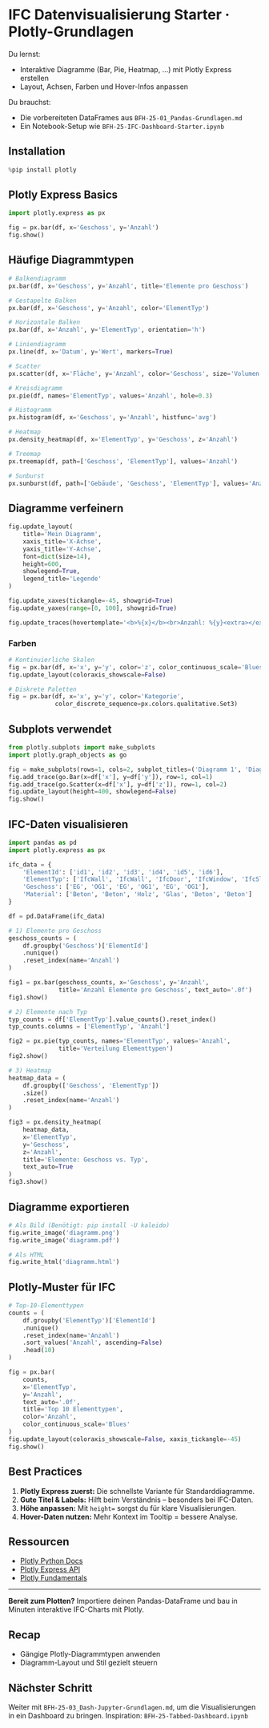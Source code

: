 # IFC Datenvisualisierung Starter · Plotly-Grundlagen

Du lernst:
- Interaktive Diagramme (Bar, Pie, Heatmap, …) mit Plotly Express erstellen
- Layout, Achsen, Farben und Hover-Infos anpassen

Du brauchst:
- Die vorbereiteten DataFrames aus `BFH-25-01_Pandas-Grundlagen.md`
- Ein Notebook-Setup wie `BFH-25-IFC-Dashboard-Starter.ipynb`

## Installation

```python
%pip install plotly
```

## Plotly Express Basics

```python
import plotly.express as px

fig = px.bar(df, x='Geschoss', y='Anzahl')
fig.show()
```

## Häufige Diagrammtypen

```python
# Balkendiagramm
px.bar(df, x='Geschoss', y='Anzahl', title='Elemente pro Geschoss')

# Gestapelte Balken
px.bar(df, x='Geschoss', y='Anzahl', color='ElementTyp')

# Horizontale Balken
px.bar(df, x='Anzahl', y='ElementTyp', orientation='h')

# Liniendiagramm
px.line(df, x='Datum', y='Wert', markers=True)

# Scatter
px.scatter(df, x='Fläche', y='Anzahl', color='Geschoss', size='Volumen')

# Kreisdiagramm
px.pie(df, names='ElementTyp', values='Anzahl', hole=0.3)

# Histogramm
px.histogram(df, x='Geschoss', y='Anzahl', histfunc='avg')

# Heatmap
px.density_heatmap(df, x='ElementTyp', y='Geschoss', z='Anzahl')

# Treemap
px.treemap(df, path=['Geschoss', 'ElementTyp'], values='Anzahl')

# Sunburst
px.sunburst(df, path=['Gebäude', 'Geschoss', 'ElementTyp'], values='Anzahl')
```

## Diagramme verfeinern

```python
fig.update_layout(
    title='Mein Diagramm',
    xaxis_title='X-Achse',
    yaxis_title='Y-Achse',
    font=dict(size=14),
    height=600,
    showlegend=True,
    legend_title='Legende'
)

fig.update_xaxes(tickangle=-45, showgrid=True)
fig.update_yaxes(range=[0, 100], showgrid=True)

fig.update_traces(hovertemplate='<b>%{x}</b><br>Anzahl: %{y}<extra></extra>')
```

### Farben

```python
# Kontinuierliche Skalen
fig = px.bar(df, x='x', y='y', color='z', color_continuous_scale='Blues')
fig.update_layout(coloraxis_showscale=False)

# Diskrete Paletten
fig = px.bar(df, x='x', y='y', color='Kategorie',
             color_discrete_sequence=px.colors.qualitative.Set3)
```

## Subplots verwendet

```python
from plotly.subplots import make_subplots
import plotly.graph_objects as go

fig = make_subplots(rows=1, cols=2, subplot_titles=('Diagramm 1', 'Diagramm 2'))
fig.add_trace(go.Bar(x=df['x'], y=df['y']), row=1, col=1)
fig.add_trace(go.Scatter(x=df['x'], y=df['z']), row=1, col=2)
fig.update_layout(height=400, showlegend=False)
fig.show()
```

## IFC-Daten visualisieren

```python
import pandas as pd
import plotly.express as px

ifc_data = {
    'ElementId': ['id1', 'id2', 'id3', 'id4', 'id5', 'id6'],
    'ElementTyp': ['IfcWall', 'IfcWall', 'IfcDoor', 'IfcWindow', 'IfcSlab', 'IfcSlab'],
    'Geschoss': ['EG', 'OG1', 'EG', 'OG1', 'EG', 'OG1'],
    'Material': ['Beton', 'Beton', 'Holz', 'Glas', 'Beton', 'Beton']
}

df = pd.DataFrame(ifc_data)

# 1) Elemente pro Geschoss
geschoss_counts = (
    df.groupby('Geschoss')['ElementId']
    .nunique()
    .reset_index(name='Anzahl')
)

fig1 = px.bar(geschoss_counts, x='Geschoss', y='Anzahl',
              title='Anzahl Elemente pro Geschoss', text_auto='.0f')
fig1.show()

# 2) Elemente nach Typ
typ_counts = df['ElementTyp'].value_counts().reset_index()
typ_counts.columns = ['ElementTyp', 'Anzahl']

fig2 = px.pie(typ_counts, names='ElementTyp', values='Anzahl',
              title='Verteilung Elementtypen')
fig2.show()

# 3) Heatmap
heatmap_data = (
    df.groupby(['Geschoss', 'ElementTyp'])
    .size()
    .reset_index(name='Anzahl')
)

fig3 = px.density_heatmap(
    heatmap_data,
    x='ElementTyp',
    y='Geschoss',
    z='Anzahl',
    title='Elemente: Geschoss vs. Typ',
    text_auto=True
)
fig3.show()
```

## Diagramme exportieren

```python
# Als Bild (Benötigt: pip install -U kaleido)
fig.write_image('diagramm.png')
fig.write_image('diagramm.pdf')

# Als HTML
fig.write_html('diagramm.html')
```

## Plotly-Muster für IFC

```python
# Top-10-Elementtypen
counts = (
    df.groupby('ElementTyp')['ElementId']
    .nunique()
    .reset_index(name='Anzahl')
    .sort_values('Anzahl', ascending=False)
    .head(10)
)

fig = px.bar(
    counts,
    x='ElementTyp',
    y='Anzahl',
    text_auto='.0f',
    title='Top 10 Elementtypen',
    color='Anzahl',
    color_continuous_scale='Blues'
)
fig.update_layout(coloraxis_showscale=False, xaxis_tickangle=-45)
fig.show()
```

## Best Practices

1. **Plotly Express zuerst:** Die schnellste Variante für Standarddiagramme.
2. **Gute Titel & Labels:** Hilft beim Verständnis – besonders bei IFC-Daten.
3. **Höhe anpassen:** Mit `height=` sorgst du für klare Visualisierungen.
4. **Hover-Daten nutzen:** Mehr Kontext im Tooltip = bessere Analyse.

## Ressourcen

- [Plotly Python Docs](https://plotly.com/python/)
- [Plotly Express API](https://plotly.com/python-api-reference/plotly.express.html)
- [Plotly Fundamentals](https://plotly.com/python/plotly-fundamentals/)

---

**Bereit zum Plotten?** Importiere deinen Pandas-DataFrame und bau in Minuten interaktive IFC-Charts mit Plotly.

## Recap
- Gängige Plotly-Diagrammtypen anwenden
- Diagramm-Layout und Stil gezielt steuern

## Nächster Schritt
Weiter mit `BFH-25-03_Dash-Jupyter-Grundlagen.md`, um die Visualisierungen in ein Dashboard zu bringen.
Inspiration: `BFH-25-Tabbed-Dashboard.ipynb`
